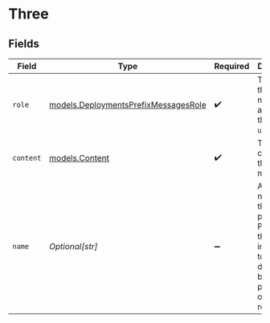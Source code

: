 # Three


## Fields

| Field                                                                                                                        | Type                                                                                                                         | Required                                                                                                                     | Description                                                                                                                  |
| ---------------------------------------------------------------------------------------------------------------------------- | ---------------------------------------------------------------------------------------------------------------------------- | ---------------------------------------------------------------------------------------------------------------------------- | ---------------------------------------------------------------------------------------------------------------------------- |
| `role`                                                                                                                       | [models.DeploymentsPrefixMessagesRole](../models/deploymentsprefixmessagesrole.md)                                           | :heavy_check_mark:                                                                                                           | The role of the messages author, in this case `user`.                                                                        |
| `content`                                                                                                                    | [models.Content](../models/content.md)                                                                                       | :heavy_check_mark:                                                                                                           | The contents of the user message.                                                                                            |
| `name`                                                                                                                       | *Optional[str]*                                                                                                              | :heavy_minus_sign:                                                                                                           | An optional name for the participant. Provides the model information to differentiate between participants of the same role. |
